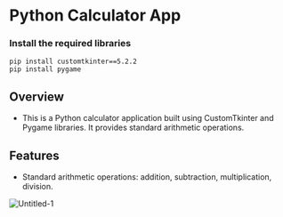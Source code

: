 # Python Calculator App

### Install the required libraries
    pip install customtkinter==5.2.2
    pip install pygame
    
## Overview
- This is a Python calculator application built using CustomTkinter and Pygame libraries. It provides standard arithmetic operations.

## Features
- Standard arithmetic operations: addition, subtraction, multiplication, division.

![Untitled-1](https://github.com/Thisal-D/Standard-Calculator/assets/93121062/130f9238-181a-4d47-9cb5-b1e3586c304b)
